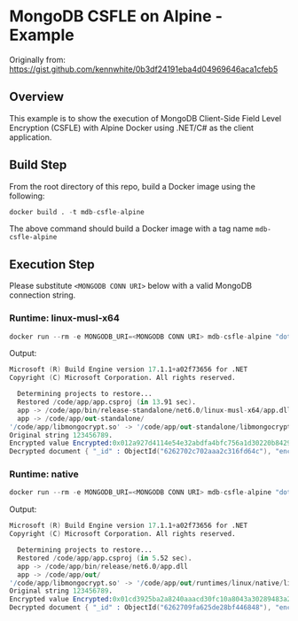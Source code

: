 
# MongoDB CSFLE on Alpine - Example

Originally from: https://gist.github.com/kennwhite/0b3df24191eba4d04969646aca1cfeb5

## Overview 

This example is to show the execution of MongoDB Client-Side Field Level Encryption (CSFLE) with Alpine Docker using .NET/C# as the client application.

## Build Step

From the root directory of this repo, build a Docker image using the following:

```s
docker build . -t mdb-csfle-alpine
```

The above command should build a Docker image with a tag name `mdb-csfle-alpine`


## Execution Step

Please substitute `<MONGODB CONN URI>` below with a valid MongoDB connection string. 

### Runtime: linux-musl-x64 
```s
docker run --rm -e MONGODB_URI=<MONGODB CONN URI> mdb-csfle-alpine "dotnet publish -o out-standalone -c release-standalone -r linux-musl-x64 --self-contained; cp -v /code/app/libmongocrypt.so /code/app/out-standalone/; dotnet /code/app/out-standalone/app.dll"
```

Output: 

```s
Microsoft (R) Build Engine version 17.1.1+a02f73656 for .NET
Copyright (C) Microsoft Corporation. All rights reserved.

  Determining projects to restore...
  Restored /code/app/app.csproj (in 13.91 sec).
  app -> /code/app/bin/release-standalone/net6.0/linux-musl-x64/app.dll
  app -> /code/app/out-standalone/
'/code/app/libmongocrypt.so' -> '/code/app/out-standalone/libmongocrypt.so'
Original string 123456789.
Encrypted value Encrypted:0x012a927d4114e54e32abdfa4bfc756a1d30220b842942d3c2e5cc13060a4b2d0d0560877d24bfbd8f09ab72cbf8700b74c52585ba0023e2a54261ce2e288f917ba859700db9a7ffee452fcf08c414ddfc3cc.
Decrypted document { "_id" : ObjectId("6262702c702aaa2c316fd64c"), "encryptedField" : "123456789" }.
```

### Runtime: native 

```s
docker run --rm -e MONGODB_URI=<MONGODB CONN URI> mdb-csfle-alpine "dotnet publish -o out -c release; cp -v /code/app/libmongocrypt.so /code/app/out/runtimes/linux/native/; dotnet /code/app/out/app.dll"
```

Output: 

```s
Microsoft (R) Build Engine version 17.1.1+a02f73656 for .NET
Copyright (C) Microsoft Corporation. All rights reserved.

  Determining projects to restore...
  Restored /code/app/app.csproj (in 5.52 sec).
  app -> /code/app/bin/release/net6.0/app.dll
  app -> /code/app/out/
'/code/app/libmongocrypt.so' -> '/code/app/out/runtimes/linux/native/libmongocrypt.so'
Original string 123456789.
Encrypted value Encrypted:0x01cd3925ba2a8240aaacd30fc10a8043a30289483a21728a766760fe1310446f3ed8a4ecb079198680607a941ac4e03a6de72e0b4cbd814c5816c18e1ef8f9ca433e25511ae92fd9738658407b68f21d40c2.
Decrypted document { "_id" : ObjectId("6262709fa625de28bf446848"), "encryptedField" : "123456789" }.
```
